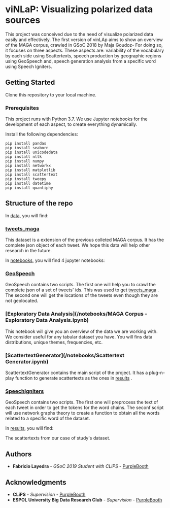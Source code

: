 # viNLaP: Visualizing polarized data sources

This project was conceived due to the need of visualize polarized data easily and effectively. The first version of vinLAp aims to show an overview of the MAGA corpus, crawled in GSoC 2018 by Maja Goudoz- For doing so, it focuses on three aspects. These aspects are: variability of the vocabulary by each side using Scattertexts, speech production by geographic regions using GeoSpeech and, speech generation analysis from a specific word using Speech Igniters.

## Getting Started

Clone this repository to your local machine.

### Prerequisites

This project runs with Python 3.7. We use Jupyter notebooks for the development of each aspect, to create everything dynamically. 

Install the following dependencies:

```
pip install pandas 
pip install seaborn 
pip install unicodedata
pip install nltk
pip install numpy
pip install networkx
pip install matplotlib
pip install scattertext
pip install tweepy
pip install datetime
pip install quantiphy
```

## Structure of the repo

In [data](/data), you will find:

### [tweets_maga](/data/tweets_maga.json) 

This dataset is a extension of the previous colleted MAGA corpus. It has the complete json object of each tweet. We hope this data will help other research in the future.

In [notebooks](/notebooks), you will find 4 jupyter notebooks:

### [GeoSpeech](/notebooks/GeoSpeech.ipynb) 

GeoSpeech contains two scripts. The first one will help you to crawl the complete json of a set of tweets' ids. This was used to get  [tweets_maga](/data/tweets_maga.json) . The second one will get the locations of the tweets even though they are not geolocated.

### [Exploratory Data Analysis](/notebooks/MAGA Corpus - Exploratory Data Analysis.ipynb) 

This notebook will give you an overview of the data we are working with. We consider useful for any tabular dataset you have. You will fins data distributions, unique themes, frequencies, etc.

### [ScattertextGenerator](/notebooks/Scattertext Generator.ipynb) 

ScattertextGenerator contains the main script of the project. It has a plug-n-play function to generate scattertexts as the ones in [results](/results) . 

### [SpeechIgniters](/notebooks/SpeechIgniters.ipynb) 

GeoSpeech contains two scripts. The first one will preprocess the text of each tweet in order to get the tokens for the word chains. The seconf script will use network graphs theory to create a function to obtain all the words related to a specific word of the dataset.

In [results](/results), you will find:

The scattertexts from our case of study's dataset.


## Authors

* **Fabricio Layedra** - *GSoC 2019 Student with CLiPS* - [PurpleBooth](https://github.com/FabricioLayedra)

## Acknowledgments

* **CLiPS** - *Supervision* - [PurpleBooth](https://www.uantwerpen.be/en/research-groups/clips/research/publications/)
* **ESPOL University Big Data Research Club** - *Supervision* - [PurpleBooth](http://www.espol.edu.ec/es/ingestigacion/grupos-de-investigacion/big-data)


